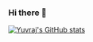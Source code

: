 ### Hi there 👋

<!--
**1yvuraj/1yvuraj** is a ✨ _special_ ✨ repository because its `README.md` (this file) appears on your GitHub profile.

Here are some ideas to get you started:

- 🔭 I’m currently working on ...
- 🌱 I’m currently learning ...
- 👯 I’m looking to collaborate on ...
- 🤔 I’m looking for help with ...
- 💬 Ask me about ...
- 📫 How to reach me: ...
- 😄 Pronouns: ...
- ⚡ Fun fact: ...
-->

[![Yuvraj's GitHub stats](https://github-readme-stats.vercel.app/api?username=1yvuraj)](https://github.com/1yvuraj/github-readme-stats)
